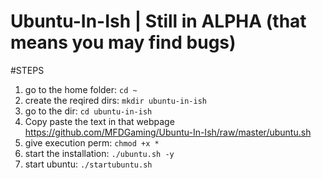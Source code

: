 # Ubuntu-In-Ish | Still in ALPHA (that means you may find bugs)

#STEPS

1. go to the home folder: `cd ~`
2. create the reqired dirs: `mkdir ubuntu-in-ish`
3. go to the dir: `cd ubuntu-in-ish`
4. Copy paste the text in that webpage https://github.com/MFDGaming/Ubuntu-In-Ish/raw/master/ubuntu.sh
5. give execution perm: `chmod +x *`
6. start the installation: `./ubuntu.sh -y`
7. start ubuntu: `./startubuntu.sh`
